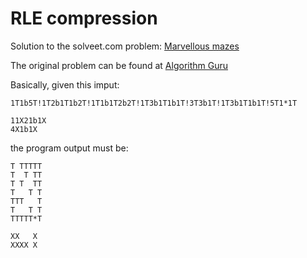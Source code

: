 RLE compression
===============

Solution to the solveet.com problem: [Marvellous mazes](http://www.solveet.com/exercises/Dibujando-laberintos/125)

The original problem can be found at [Algorithm Guru](http://algorithmguru.com/content/?viewpage=./contentfiles/showccode.php&id=143&type=r)

Basically, given this imput:

	1T1b5T!1T2b1T1b2T!1T1b1T2b2T!1T3b1T1b1T!3T3b1T!1T3b1T1b1T!5T1*1T
	 
	11X21b1X
	4X1b1X

the program output must be: 

	T TTTTT
	T  T TT
	T T  TT
	T   T T
	TTT   T
	T   T T
	TTTTT*T
	 
	XX   X
	XXXX X

